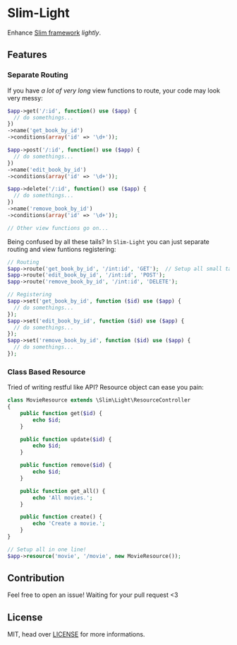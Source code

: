 # Slim-Light

Enhance [Slim framework](http://www.slimframework.com/) *lightly*.


## Features

### Separate Routing

If you have *a lot of* *very long* view functions to route, your code may look very messy:

```php
$app->get('/:id', function() use ($app) {
  // do somethings...
})
->name('get_book_by_id')
->conditions(array('id' => '\d+'));

$app->post('/:id', function() use ($app) {
  // do somethings...
})
->name('edit_book_by_id')
->conditions(array('id' => '\d+'));

$app->delete('/:id', function() use ($app) {
  // do somethings...
})
->name('remove_book_by_id')
->conditions(array('id' => '\d+'));

// Other view functions go on...
```

Being confused by all these tails? In `Slim-Light` you can just separate routing and view funtions registering:

```php
// Routing
$app->route('get_book_by_id', '/int:id', 'GET');  // Setup all small tails in one place!
$app->route('edit_book_by_id', '/int:id', 'POST');
$app->route('remove_book_by_id', '/int:id', 'DELETE');

// Registering
$app->set('get_book_by_id', function ($id) use ($app) {
  // do somethings...
});
$app->set('edit_book_by_id', function ($id) use ($app) {
  // do somethings...
});
$app->set('remove_book_by_id', function ($id) use ($app) {
  // do somethings...
});
```

### Class Based Resource

Tried of writing restful like API? Resource object can ease you pain:

```php
class MovieResource extends \Slim\Light\ResourceController
{
    public function get($id) {
        echo $id;
    }

    public function update($id) {
        echo $id;
    }

    public function remove($id) {
        echo $id;
    }

    public function get_all() {
        echo 'All movies.';
    }

    public function create() {
        echo 'Create a movie.';
    }
}

// Setup all in one line!
$app->resource('movie', '/movie', new MovieResource());
```

## Contribution

Feel free to open an issue! Waiting for your pull request <3


## License

MIT, head over [LICENSE](LICENSE) for more informations.
